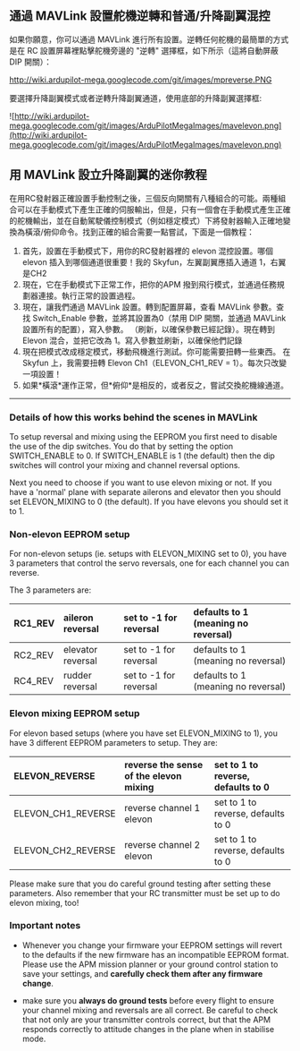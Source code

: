 ## 通過 MAVLink 設置舵機逆轉和普通/升降副翼混控 ##

如果你願意，你可以通過 MAVLink 進行所有設置。逆轉任何舵機的最簡單的方式是在 RC 設置屏幕裡點擊舵機旁邊的 "逆轉" 選擇框，如下所示（這將自動屏蔽 DIP 開關）：

http://wiki.ardupilot-mega.googlecode.com/git/images/mpreverse.PNG

要選擇升降副翼模式或者逆轉升降副翼通道，使用底部的升降副翼選擇框:

![http://wiki.ardupilot-mega.googlecode.com/git/images/ArduPilotMegaImages/mavelevon.png](http://wiki.ardupilot-mega.googlecode.com/git/images/ArduPilotMegaImages/mavelevon.png)

## 用 MAVLink 設立升降副翼的迷你教程 ##

在用RC發射器正確設置手動控制之後，三個反向開關有八種組合的可能。兩種組合可以在手動模式下產生正確的伺服輸出，但是，只有一個會在手動模式產生正確的舵機輸出，並在自動駕駛儀控制模式（例如穩定模式）下將發射器輸入正確地變換為橫滾/俯仰命令。找到正確的組合需要一點嘗試，下面是一個教程：

  1. 首先，設置在手動模式下，用你的RC發射器裡的 elevon 混控設置。哪個 elevon 插入到哪個通道很重要！我的 Skyfun，左翼副翼應插入通道 1，右翼是CH2
  1. 現在，它在手動模式下正常工作，把你的APM 撥到飛行模式，並通過任務規劃器連接。執行正常的設置過程。
  1. 現在，讓我們通過 MAVLink 設置。轉到配置屏幕，查看 MAVLink 參數。查找 Switch\_Enable 參數，並將其設置為0（禁用 DIP 開關，並通過 MAVLink 設置所有的配置），寫入參數。 （刷新，以確保參數已經記錄）。現在轉到 Elevon 混合，並把它改為 1。寫入參數並刷新，以確保他們記錄
  1. 現在把模式改成穩定模式，移動飛機進行測試。你可能需要扭轉一些東西。 在 Skyfun 上，我需要扭轉 Elevon Ch1（ELEVON\_CH1\_REV = 1）。每次只改變一項設置！
  1. 如果\*橫滾\*運作正常，但\*俯仰\*是相反的，或者反之，嘗試交換舵機線通道。


---


### Details of how this works behind the scenes in MAVLink ###


To setup reversal and mixing using the EEPROM you first need to disable the use of the dip switches. You do that by setting the option SWITCH\_ENABLE to 0. If SWITCH\_ENABLE is 1 (the default) then the dip switches will control your mixing and channel reversal options.

Next you need to choose if you want to use elevon mixing or not. If you have a 'normal' plane with separate ailerons and elevator then you should set ELEVON\_MIXING to 0 (the default). If you have elevons you should set it to 1.

### Non-elevon EEPROM setup ###

For non-elevon setups (ie. setups with ELEVON\_MIXING set to 0), you have 3 parameters that control the servo reversals, one for each channel you can reverse.

The 3 parameters are:

| RC1\_REV | aileron reversal | set to -1 for reversal | defaults to 1 (meaning no reversal) |
|:---------|:-----------------|:-----------------------|:------------------------------------|
| RC2\_REV | elevator reversal | set to -1 for reversal | defaults to 1 (meaning no reversal) |
| RC4\_REV | rudder reversal  | set to -1 for reversal | defaults to 1 (meaning no reversal) |

### Elevon mixing EEPROM setup ###

For elevon based setups (where you have set ELEVON\_MIXING to 1), you have 3 different EEPROM parameters to setup. They are:

| ELEVON\_REVERSE | reverse the sense of the elevon mixing | set to 1 to reverse, defaults to 0 |
|:----------------|:---------------------------------------|:-----------------------------------|
| ELEVON\_CH1\_REVERSE | reverse channel 1 elevon               | set to 1 to reverse, defaults to 0 |
| ELEVON\_CH2\_REVERSE | reverse channel 2 elevon               | set to 1 to reverse, defaults to 0 |

Please make sure that you do careful ground testing after setting these parameters. Also remember that your RC transmitter must be set up to do elevon mixing, too!

### Important notes ###

  * Whenever you change your firmware your EEPROM settings will revert to the defaults if the new firmware has an incompatible EEPROM format. Please use the APM mission planner or your ground control station to save your settings, and **carefully check them after any firmware change**.

  * make sure you **always do ground tests** before every flight to ensure your channel mixing and reversals are all correct. Be careful to check that not only are your transmitter controls correct, but that the APM responds correctly to attitude changes in the plane when in stabilise mode.